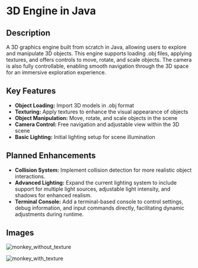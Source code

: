 # 3D Engine in Java
<!---
![thumbnail](images/thumbnail.gif)
-->
## Description
A 3D graphics engine built from scratch in Java, allowing users to explore and manipulate 3D objects. This engine supports loading .obj files, applying textures, and offers controls to move, rotate, and scale objects. The camera is also fully controllable, enabling smooth navigation through the 3D space for an immersive exploration experience.

## Key Features
- **Object Loading:** Import 3D models in .obj format
- **Texturing:** Apply textures to enhance the visual appearance of objects
- **Object Manipulation:** Move, rotate, and scale objects in the scene
- **Camera Control:** Free navigation and adjustable view within the 3D scene
- **Basic Lighting:** Initial lighting setup for scene illumination

## Planned Enhancements
- **Collision System:** Implement collision detection for more realistic object interactions.
- **Advanced Lighting:** Expand the current lighting system to include support for multiple light sources, adjustable light intensity, and shadows for enhanced realism.
- **Terminal Console:** Add a terminal-based console to control settings, debug information, and input commands directly, facilitating dynamic adjustments during runtime.

## Images

![monkey_without_texture](images/monkey_without_texture.gif)

![monkey_with_texture](images/monkey_with_texture.gif)


